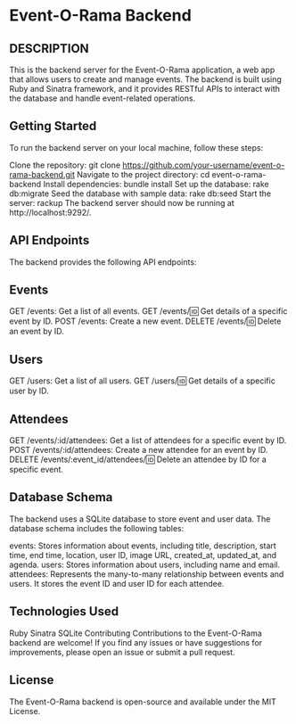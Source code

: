 # Event-O-Rama Backend
 ## DESCRIPTION ##
This is the backend server for the Event-O-Rama application, a web app that allows users to create and manage events.
The backend is built using Ruby and Sinatra framework, and it provides RESTful APIs to interact with the database and handle event-related operations.

## Getting Started ##
To run the backend server on your local machine, follow these steps:

Clone the repository: git clone https://github.com/your-username/event-o-rama-backend.git
Navigate to the project directory: cd event-o-rama-backend
Install dependencies: bundle install
Set up the database: rake db:migrate
Seed the database with sample data: rake db:seed
Start the server: rackup
The backend server should now be running at http://localhost:9292/.

## API Endpoints ##
The backend provides the following API endpoints:

## Events ##
GET /events: Get a list of all events.
GET /events/:id: Get details of a specific event by ID.
POST /events: Create a new event.
DELETE /events/:id: Delete an event by ID.

## Users ##
GET /users: Get a list of all users.
GET /users/:id: Get details of a specific user by ID.

## Attendees ##
GET /events/:id/attendees: Get a list of attendees for a specific event by ID.
POST /events/:id/attendees: Create a new attendee for an event by ID.
DELETE /events/:event_id/attendees/:id: Delete an attendee by ID for a specific event.

## Database Schema ##
The backend uses a SQLite database to store event and user data. The database schema includes the following tables:

events: Stores information about events, including title, description, start time, end time, location, user ID, image URL, created_at, updated_at, and agenda.
users: Stores information about users, including name and email.
attendees: Represents the many-to-many relationship between events and users. It stores the event ID and user ID for each attendee.

## Technologies Used ##
Ruby
Sinatra
SQLite
Contributing
Contributions to the Event-O-Rama backend are welcome! If you find any issues or have suggestions for improvements, please open an issue or submit a pull request.

## License ##
The Event-O-Rama backend is open-source and available under the MIT License.


